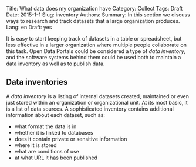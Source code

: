 Title: What data does my organization have
Category: Collect
Tags: Draft
Date: 2015-1-1
Slug: inventory
Authors:
Summary: In this section we discuss ways to research and track datasets that a large organization produces.
Lang: en
Draft: yes


It is easy to start keeping track of datasets in a table or spreadsheet, but less effective in a larger organization where multiple people collaborate on this task. Open Data Portals could be considered a type of *data inventory*, and the software systems behind them could be used both to maintain a data inventory as well as to publish data.

## Data inventories

A *data inventory* is a listing of internal datasets created, maintained or even just stored within an organization or organizational unit. At its most basic, it is a list of data sources. A sophisticated inventory contains additional information about each dataset, such as:

- what format the data is in
- whether it is linked to databases
- does it contain private or sensitive information
- where it is stored
- what are conditions of use
- at what URL it has been published
